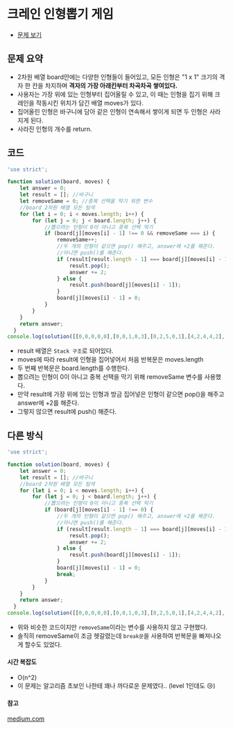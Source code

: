 # 크레인 인형뽑기 게임

- [문제 보기](https://programmers.co.kr/learn/courses/30/lessons/64061?language=javascript)

## 문제 요약

- 2차원 배열 board안에는 다양한 인형들이 들어있고, 모든 인형은 "1 x 1" 크기의 격자 한 칸을 차지하며 **격자의 가장 아래칸부터 차곡차곡 쌓여있다.**
- 사용자는 가장 위에 있는 인형부터 집어올릴 수 있고, 이 때는 인형을 집기 위해 크레인을 작동시킨 위치가 담긴 배열 moves가 있다.
- 집어올린 인형은 바구니에 담아 같은 인형이 연속해서 쌓이게 되면 두 인형은 사라지게 된다.
- 사라진 인형의 개수를 return.

## 코드

```javascript
'use strict';

function solution(board, moves) {
    let answer = 0;
    let result = []; //바구니
    let removeSame = 0; //중복 선택을 막기 위한 변수
    //board 2차원 배열 모든 탐색
    for (let i = 0; i < moves.length; i++) {
        for (let j = 0; j < board.length; j++) {
            //뽑으려는 인형이 0이 아니고 중복 선택 막기
            if (board[j][moves[i] - 1] !== 0 && removeSame === i) {
                removeSame++;
                //두 개의 인형이 같으면 pop() 해주고, answer에 +2를 해준다.
                //아니면 push()를 해준다.
                if (result[result.length - 1] === board[j][moves[i] - 1]) {
                    result.pop();
                    answer += 2;
                } else {
                    result.push(board[j][moves[i] - 1]);
                }
                board[j][moves[i] - 1] = 0;
            }
        }
    }
    return answer;
  }
console.log(solution([[0,0,0,0,0],[0,0,1,0,3],[0,2,5,0,1],[4,2,4,4,2],[3,5,1,3,1]], [1,5,3,5,1,2,1,4]));
```

- result 배열은 `Stack 구조`로 되어있다.
- moves에 따라 result에 인형을 집어넣어서 처음 반복문은 moves.length
- 두 번째 반복문은 board.length를 수행한다.
- 뽑으려는 인형이 0이 아니고 중복 선택을 막기 위해 removeSame 변수를 사용했다.
- 만약 result에 가장 위에 있는 인형과 방금 집어넣은 인형이 같으면 pop()을 해주고 answer에 +2를 해준다.
- 그렇지 않으면 result에 push() 해준다.

## 다른 방식

```javascript
'use strict';

function solution(board, moves) {
    let answer = 0;
    let result = []; //바구니
    //board 2차원 배열 모든 탐색
    for (let i = 0; i < moves.length; i++) {
        for (let j = 0; j < board.length; j++) {
            //뽑으려는 인형이 0이 아니고 중복 선택 막기
            if (board[j][moves[i] - 1] !== 0) {
                //두 개의 인형이 같으면 pop() 해주고, answer에 +2를 해준다.
                //아니면 push()를 해준다.
                if (result[result.length - 1] === board[j][moves[i] - 1]) {
                    result.pop();
                    answer += 2;
                } else {
                    result.push(board[j][moves[i] - 1]);
                }
                board[j][moves[i] - 1] = 0;
                break;
            }
        }
    }
    return answer;
  }
console.log(solution([[0,0,0,0,0],[0,0,1,0,3],[0,2,5,0,1],[4,2,4,4,2],[3,5,1,3,1]], [1,5,3,5,1,2,1,4]));
```

- 위와 비슷한 코드이지만 `removeSame`이라는 변수를 사용하지 않고 구현했다.
- 솔직히 removeSame이 조금 헷갈렸는데 `break문`을 사용하여 반복문을 빠져나오게 할수도 있었다. 

#### 시간 복잡도

- O(n^2)
- 이 문제는 알고리즘 초보인 나한테 꽤나 까다로운 문제였다.. (level 1인데도 😢)

#### 참고

[medium.com](https://wooder2050.medium.com/%EC%95%8C%EA%B3%A0%EB%A6%AC%EC%A6%98-%EC%B9%B4%EC%B9%B4%EC%98%A4-%ED%81%AC%EB%A0%88%EC%9D%B8-%EC%9D%B8%ED%98%95%EB%BD%91%EA%B8%B0-javascript-790aee0bebc0)

